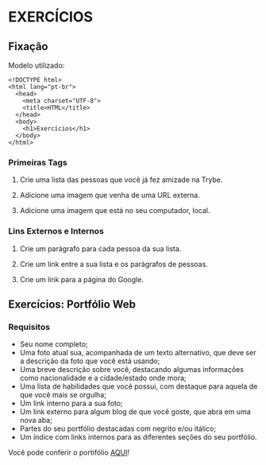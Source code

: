 # EXERCÍCIOS
## Fixação
Modelo utilizado:

```
<!DOCTYPE html>
<html lang="pt-br">
  <head>
    <meta charset="UTF-8">
    <title>HTML</title>
  </head>
  <body>
    <h1>Exercícios</h1>
  </body>
</html>
```

### Primeiras Tags
1. Crie uma lista das pessoas que você já fez amizade na Trybe.

2. Adicione uma imagem que venha de uma URL externa.

3. Adicione uma imagem que está no seu computador, local.

### Lins Externos e Internos
1. Crie um parágrafo para cada pessoa da sua lista.

2. Crie um link entre a sua lista e os parágrafos de pessoas.

3. Crie um link para a página do Google.

## Exercícios: Portfólio Web
### Requisitos
- Seu nome completo;
- Uma foto atual sua, acompanhada de um texto alternativo, que deve ser a descrição da foto que você está usando;
- Uma breve descrição sobre você, destacando algumas informações como nacionalidade e a cidade/estado onde mora;
- Uma lista de habilidades que você possui, com destaque para aquela de que você mais se orgulha;
- Um link interno para a sua foto;
- Um link externo para algum blog de que você goste, que abra em uma nova aba;
- Partes do seu portfólio destacadas com negrito e/ou itálico;
- Um índice com links internos para as diferentes seções do seu portfólio.

Você pode conferir o portifólio [AQUI](https://lucas-dalbo.github.io/)!

